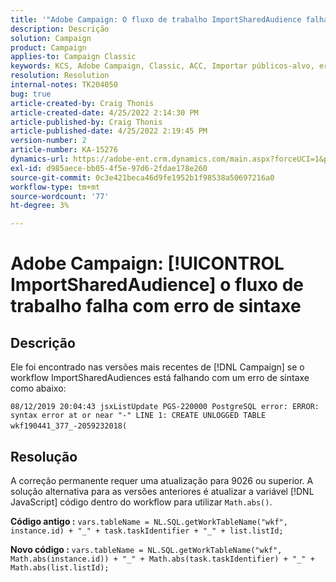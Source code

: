 ```yaml
---
title: '"Adobe Campaign: O fluxo de trabalho ImportSharedAudience falha com erro de sintaxe'''
description: Descrição
solution: Campaign
product: Campaign
applies-to: Campaign Classic
keywords: KCS, Adobe Campaign, Classic, ACC, Importar públicos-alvo, erro de sintaxe
resolution: Resolution
internal-notes: TK204050
bug: true
article-created-by: Craig Thonis
article-created-date: 4/25/2022 2:14:30 PM
article-published-by: Craig Thonis
article-published-date: 4/25/2022 2:19:45 PM
version-number: 2
article-number: KA-15276
dynamics-url: https://adobe-ent.crm.dynamics.com/main.aspx?forceUCI=1&pagetype=entityrecord&etn=knowledgearticle&id=19d73c03-a2c4-ec11-a7b6-0022480a1ec2
exl-id: d985aece-bb05-4f5e-97d6-2fdae178e260
source-git-commit: 0c3e421beca46d9fe1952b1f98538a50697216a0
workflow-type: tm+mt
source-wordcount: '77'
ht-degree: 3%

---
```


# Adobe Campaign: [!UICONTROL ImportSharedAudience] o fluxo de trabalho falha com erro de sintaxe

## Descrição


Ele foi encontrado nas versões mais recentes de [!DNL Campaign] se o workflow ImportSharedAudiences está falhando com um erro de sintaxe como abaixo:

`08/12/2019 20:04:43 jsxListUpdate PGS-220000 PostgreSQL error: ERROR:  syntax error at or near "-" LINE 1: CREATE UNLOGGED TABLE wkf190441_377_-2059232018(    `                                        


## Resolução


A correção permanente requer uma atualização para 9026 ou superior. A solução alternativa para as versões anteriores é atualizar a variável [!DNL JavaScript] código dentro do workflow para utilizar `Math.abs()`.

<b>Código antigo :</b>
`vars.tableName = NL.SQL.getWorkTableName("wkf", instance.id) + "_" + task.taskIdentifier + "_" + list.listId;`

<b>Novo código :</b>
`vars.tableName = NL.SQL.getWorkTableName("wkf", Math.abs(instance.id)) + "_" + Math.abs(task.taskIdentifier) + "_" + Math.abs(list.listId);`
